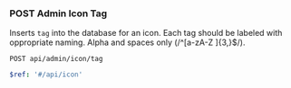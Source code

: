 ### POST Admin Icon Tag

Inserts `tag` into the database for an icon. Each tag should be labeled with oppropriate naming. Alpha and spaces only (/^[a-zA-Z ]{3,}$/).

```text
POST api/admin/icon/tag
```

```yaml
$ref: '#/api/icon'
```